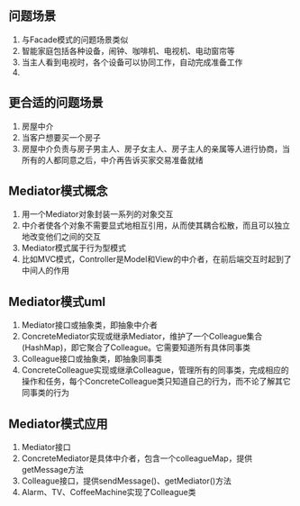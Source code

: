 ## 问题场景

1. 与Facade模式的问题场景类似
2. 智能家庭包括各种设备，闹钟、咖啡机、电视机、电动窗帘等
3. 当主人看到电视时，各个设备可以协同工作，自动完成准备工作
4. 

## 更合适的问题场景

1. 房屋中介
2. 当客户想要买一个房子
3. 房屋中介负责与房子男主人、房子女主人、房子主人的亲属等人进行协商，当所有的人都同意之后，中介再告诉买家交易准备就绪

## Mediator模式概念

1. 用一个Mediator对象封装一系列的对象交互
2. 中介者使各个对象不需要显式地相互引用，从而使其耦合松散，而且可以独立地改变他们之间的交互
3. Mediator模式属于行为型模式
4. 比如MVC模式，Controller是Model和View的中介者，在前后端交互时起到了中间人的作用

## Mediator模式uml

1. Mediator接口或抽象类，即抽象中介者
2. ConcreteMediator实现或继承Mediator，维护了一个Colleague集合(HashMap)，即它聚合了Colleague。它需要知道所有具体同事类
3. Colleague接口或抽象类，即抽象同事类
4. ConcreteColleague实现或继承Colleague，管理所有的同事类，完成相应的操作和任务，每个ConcreteColleague类只知道自己的行为，而不论了解其它同事类的行为


## Mediator模式应用

1. Mediator接口
2. ConcreteMediator是具体中介者，包含一个colleagueMap，提供getMessage方法
3. Colleague接口，提供sendMessage()、getMediator()方法
4. Alarm、TV、CoffeeMachine实现了Colleague类